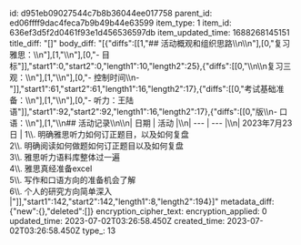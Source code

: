 id: d951eb09027544c7b8b36044ee017758
parent_id: ed06ffff9dac4feca7b9b49b44e63599
item_type: 1
item_id: 636ef3d5f2d0461f93e1d456536597db
item_updated_time: 1688268145151
title_diff: "[]"
body_diff: "[{\"diffs\":[[1,\"## 活动概观和组织思路\\\n\\\n\"],[0,\"复习雅思：\\\n\"],[1,\"\\\n\"],[0,\"- 目标\"]],\"start1\":0,\"start2\":0,\"length1\":10,\"length2\":25},{\"diffs\":[[0,\"\\\n\\\n复习三观：\\\n\"],[1,\"\\\n\"],[0,\"- 控制时间\\\n-\"]],\"start1\":61,\"start2\":61,\"length1\":16,\"length2\":17},{\"diffs\":[[0,\"考试基础准备：\\\n\"],[1,\"\\\n\"],[0,\"- 听力：王陆语\"]],\"start1\":92,\"start2\":92,\"length1\":16,\"length2\":17},{\"diffs\":[[0,\"版\\\n- 口语：\\\n\"],[1,\"\\\n## 活动记录\\\n\\\n| 日期  | 活动  |\\\n| --- | --- |\\\n| 2023年7月23日 | 1\\\\. 明确雅思听力如何订正题目，以及如何复盘<br>2\\\\. 明确阅读如何做题如何订正题目以及如何复盘<br>3\\\\. 雅思听力语料库整体过一遍<br>4\\\\. 雅思真经准备excel<br>5\\\\. 写作和口语方向的准备机会了解<br>6\\\\. 个人的研究方向简单深入 |\"]],\"start1\":142,\"start2\":142,\"length1\":8,\"length2\":194}]"
metadata_diff: {"new":{},"deleted":[]}
encryption_cipher_text: 
encryption_applied: 0
updated_time: 2023-07-02T03:26:58.450Z
created_time: 2023-07-02T03:26:58.450Z
type_: 13